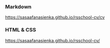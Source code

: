 ### Markdown
https://sasaafanasienka.github.io/rsschool-cv/cv

### HTML & CSS
https://sasaafanasienka.github.io/rsschool-cv/